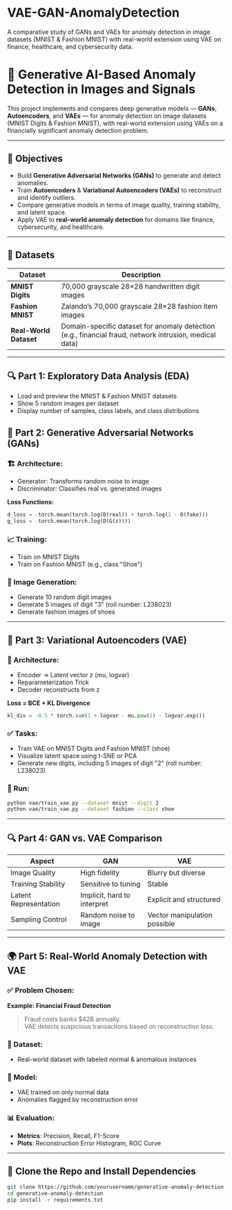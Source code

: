 # VAE-GAN-AnomalyDetection
A comparative study of GANs and VAEs for anomaly detection in image datasets (MNIST & Fashion MNIST) with real-world extension using VAE on finance, healthcare, and cybersecurity data.

# 🎯 Generative AI-Based Anomaly Detection in Images and Signals

This project implements and compares deep generative models — **GANs**, **Autoencoders**, and **VAEs** — for anomaly detection on image datasets (MNIST Digits & Fashion MNIST), with real-world extension using VAEs on a financially significant anomaly detection problem.

---

## 📌 Objectives

- Build **Generative Adversarial Networks (GANs)** to generate and detect anomalies.
- Train **Autoencoders** & **Variational Autoencoders (VAEs)** to reconstruct and identify outliers.
- Compare generative models in terms of image quality, training stability, and latent space.
- Apply VAE to **real-world anomaly detection** for domains like finance, cybersecurity, and healthcare.

---

## 📂 Datasets

| Dataset         | Description |
|----------------|-------------|
| **MNIST Digits** | 70,000 grayscale 28×28 handwritten digit images |
| **Fashion MNIST** | Zalando’s 70,000 grayscale 28×28 fashion item images |
| **Real-World Dataset** | Domain-specific dataset for anomaly detection (e.g., financial fraud, network intrusion, medical data) |

---

## 🔍 Part 1: Exploratory Data Analysis (EDA)

- Load and preview the MNIST & Fashion MNIST datasets
- Show 5 random images per dataset
- Display number of samples, class labels, and class distributions

## 🤖 Part 2: Generative Adversarial Networks (GANs)

### 🏗️ Architecture:
- Generator: Transforms random noise to image
- Discriminator: Classifies real vs. generated images

**Loss Functions:**
```python
d_loss = -torch.mean(torch.log(D(real)) + torch.log(1 - D(fake)))
g_loss = -torch.mean(torch.log(D(G(z))))
```

### 📈 Training:
- Train on MNIST Digits
- Train on Fashion MNIST (e.g., class "Shoe")

### 🎨 Image Generation:
- Generate 10 random digit images
- Generate 5 images of digit "3" (roll number: L238023)
- Generate fashion images of shoes

---

## 🔁 Part 3: Variational Autoencoders (VAE)

### 🧬 Architecture:
- Encoder → Latent vector z (mu, logvar)
- Reparameterization Trick
- Decoder reconstructs from z

**Loss = BCE + KL Divergence**
```python
kl_div = -0.5 * torch.sum(1 + logvar - mu.pow(2) - logvar.exp())
```

### ✅ Tasks:
- Train VAE on MNIST Digits and Fashion MNIST (shoe)
- Visualize latent space using t-SNE or PCA
- Generate new digits, including 5 images of digit "2" (roll number: L238023)

### 🧪 Run:
```bash
python vae/train_vae.py --dataset mnist --digit 2
python vae/train_vae.py --dataset fashion --class shoe
```

---

## 🔍 Part 4: GAN vs. VAE Comparison

| Aspect                | GAN                          | VAE                          |
|-----------------------|------------------------------|------------------------------|
| Image Quality         | High fidelity                | Blurry but diverse           |
| Training Stability    | Sensitive to tuning          | Stable                       |
| Latent Representation | Implicit, hard to interpret  | Explicit and structured      |
| Sampling Control      | Random noise to image        | Vector manipulation possible |

---

## 🌍 Part 5: Real-World Anomaly Detection with VAE

### ✅ Problem Chosen:
**Example: Financial Fraud Detection**

> Fraud costs banks $42B annually.  
> VAE detects suspicious transactions based on reconstruction loss.

### 🧬 Dataset:
- Real-world dataset with labeled normal & anomalous instances

### 🧠 Model:
- VAE trained on only normal data
- Anomalies flagged by reconstruction error

### 📊 Evaluation:
- **Metrics**: Precision, Recall, F1-Score
- **Plots**: Reconstruction Error Histogram, ROC Curve

---

## 🚀 Clone the Repo and Install Dependencies

```bash
git clone https://github.com/yourusername/generative-anomaly-detection.git
cd generative-anomaly-detection
pip install -r requirements.txt
```
